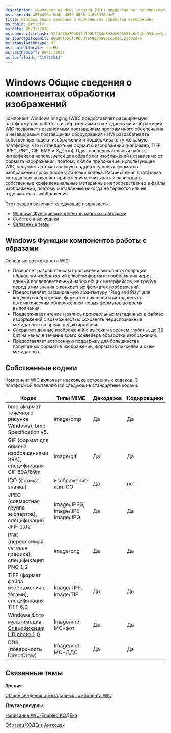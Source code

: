 ```yaml
---
description: компонент Windows imaging (WIC) предоставляет расширяемую платформу для работы с изображениями и метаданными изображений.
ms.assetid: a05b496a-bd4c-4065-8060-df0f8930cde7
title: Windows Общие сведения о компонентах обработки изображений
ms.topic: article
ms.date: 05/31/2018
ms.openlocfilehash: 92f4276a70b94fd190b7254d8d3d2666581c0c9dbb991dee3ac6e0568b6ee649
ms.sourcegitcommit: e6600f550f79bddfe58bd4696ac50dd52cb03d7e
ms.translationtype: MT
ms.contentlocale: ru-RU
ms.lasthandoff: 08/11/2021
ms.locfileid: "119772514"
---
```

# <a name="windows-imaging-component-overview"></a>Windows Общие сведения о компонентах обработки изображений

компонент Windows imaging (WIC) предоставляет расширяемую платформу для работы с изображениями и метаданными изображений. WIC позволяет независимым поставщикам программного обеспечения и независимым поставщикам оборудования (IHV) разрабатывать собственные кодеки изображений и поддерживать ту же самую платформу, что и стандартные форматы изображений (например, TIFF, JPEG, PNG, GIF, BMP и Хдфото). Один последовательный набор интерфейсов используется для обработки изображений независимо от формата изображения, поэтому любое приложение, использующее WIC, получает автоматическую поддержку новых форматов изображений сразу после установки кодека. Расширяемая платформа метаданных позволяет приложениям считывать и записывать собственные конфиденциальные метаданные непосредственно в файлы изображений, поэтому метаданные никогда не теряются или не отделяются от изображения.

Этот раздел включает следующие подразделы:

-   [Windows Функции компонентов работы с образами](#windows-imaging-component-features)
-   [Собственные кодеки](#native-codecs)
-   [Связанные темы](#related-topics)

## <a name="windows-imaging-component-features"></a>Windows Функции компонентов работы с образами

Основные возможности WIC:

-   Позволяет разработчикам приложений выполнять операции обработки изображений в любом формате изображения через единый последовательный набор общих интерфейсов, не требуя перед этим знания о конкретных форматах изображений.
-   Предоставляет расширяемую архитектуру "Plug and Play" для кодеков изображений, форматов пикселей и метаданных с автоматическим обнаружением новых форматов во время выполнения.
-   Поддерживает чтение и запись произвольных метаданных в файлах изображений с возможностью сохранять нераспознанные метаданные во время редактирования.
-   Сохраняет данные изображений с высоким уровнем глубины, до 32 бит на канал в течение всего конвейера обработки изображений.
-   Предоставляет встроенную поддержку для большинства популярных форматов изображений, форматов пикселей и схем метаданных.

## <a name="native-codecs"></a>Собственные кодеки

Компонент WIC включает несколько встроенных кодеков. С платформой поставляются следующие стандартные кодеки. 

| Кодек                                                                                             | Типы MIME                       | Декодеров | Кодировщики |
|---------------------------------------------------------------------------------------------------|----------------------------------|----------|----------|
| bmp (формат точечного рисунка Windows), bmp Specification v5.                                                | image/bmp                        | Да      | Да      |
| GIF (формат для обмена изображениями 89A), спецификация GIF 89A/89m                                  | image/gif                        | Да      | Да      |
| ICO (формат значка)                                                                                 | изображение или ICO                        | Да      | нет       |
| JPEG (совместная группа экспертов), спецификация JFIF 1,02                                  | Image/JPEG, Image/JPE, Image/JPG | Да      | Да      |
| PNG (переносимая сетевая графика), спецификация PNG 1,2                                            | image/png                        | Да      | Да      |
| TIFF (формат файла изображения с тегами), спецификация TIFF 6,0                                           | Image/TIFF, Image/TIF            | Да      | Да      |
| Windows Фото мультимедиа, [Спецификация HD photo 1,0](https://www.microsoft.com/whdc/xps/wmphoto.mspx) | Image/vnd. МС-фот                | Да      | Да      |
| DDS (поверхность DirectDraw)                                                                          | Image/vnd. МС-ДДС                 | Да      | Да      |



 

## <a name="related-topics"></a>Связанные темы

<dl> <dt>

**Зрения**
</dt> <dt>

[Общие сведения о метаданных компонента WIC](-wic-about-metadata.md)
</dt> <dt>

**Другие ресурсы**
</dt> <dt>

[Написание WIC-Enabled КОДЕка](-wic-howtowriteacodec.md)
</dt> <dt>

[Образец КОДЕка Аиткодек](/previous-versions/dotnet/netframework-3.0/ms771770(v=vs.85))
</dt> </dl>

 

 
